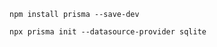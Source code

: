 ```console
npm install prisma --save-dev
```

```console
npx prisma init --datasource-provider sqlite
```
